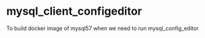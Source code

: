 # mysql_client_configeditor
To build docker image of mysql57 when we need to run mysql_config_editor

